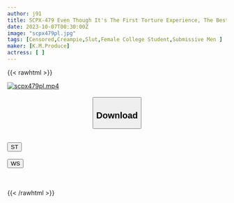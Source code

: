 ```yaml
---
author: j91
title: SCPX-479 Even Though It's The First Torture Experience, The Best Female College Students Get Chained To M Man's Reaction And Wake Up As A Lewd Slut! ! After Stimulating The Erogenous Zones Of The Whole Body And Thoroughly Erotic Playing Down With The Cock, Insert It In A Woman On Top Posture And Rub The Glans In A Good Place And Rub It Into A Good Place Raw Fucking SEX That Does Not End Until You Cum Inside
date: 2023-10-07T00:30:00Z
image: "scpx479pl.jpg"
tags: [Censored,Creampie,Slut,Female College Student,Submissive Men	]
maker: [K.M.Produce]
actress: [ ]
---
```



{{< rawhtml >}}

<div class="video" data-videoid="GbpaGJXQWQC1vbz">
    <a href="javascript:;">
        <img src="https://my.j91.asia/posts/scpx479pl/scpx479pl.jpg" width="WIDTH" height="HEIGHT" alt="scpx479pl.mp4" loading="lazy">
    </a>
</div>

<script type="text/javascript" src="https://j91.asia/asset/on-demand-st.js"></script>

<br>
  <link rel="stylesheet" href="https://j91.asia/asset/bs5.css">
  
  <center>
  <button class="btn btn-primary" type="button" data-bs-toggle="collapse" data-bs-target=".multi-collapse" aria-expanded="false" aria-controls="multiCollapseExample1 multiCollapseExample2"><h2>Download</h2></button></center>
</p>
<div class="row">
  <div class="col">
    <div class="collapse multi-collapse" id="multiCollapseExample1">
      <div class="card card-body">
	      	      <br>
<div class="buttons">  
<a href="https://streamtape.to/v/GbpaGJXQWQC1vbz"><button class="btn-hover color-3"><i class="fa fa-download"></i> ST</button></a></div>
    </div>
  </div>
</div>
  <div class="col">
    <div class="collapse multi-collapse" id="multiCollapseExample2">
      <div class="card card-body">
	      <br>
<div class="buttons">
    <a href="https://wolfstream.tv/qz9eiw2kboz1"><button class="btn-hover color-9"><i class="fa fa-download"></i> WS</button></a></div>
<br><br>
      </div>
    </div>
  </div>
</div>

{{< /rawhtml >}}